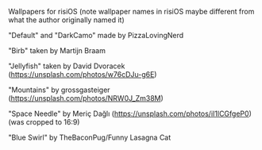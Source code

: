 Wallpapers for risiOS (note wallpaper names in risiOS maybe different from what the author originally named it)

"Default" and "DarkCamo" made by PizzaLovingNerd

"Birb" taken by Martijn Braam

"Jellyfish" taken by David Dvoracek (https://unsplash.com/photos/w76cDJu-g6E)

"Mountains" by grossgasteiger (https://unsplash.com/photos/NRW0J_Zm38M)

"Space Needle" by Meriç Dağlı (https://unsplash.com/photos/iI1lCGfgeP0) (was cropped to 16:9)

"Blue Swirl" by TheBaconPug/Funny Lasagna Cat
